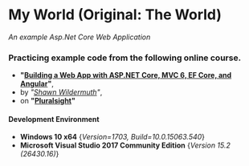 # My World (Original: The World)
*An example Asp.Net Core Web Application*

### Practicing example code from the following online course.

- **"[Building a Web App with ASP.NET Core, MVC 6, EF Core, and Angular](https://www.pluralsight.com/courses/aspdotnetcore-efcore-bootstrap-angular-web-app)"**,
- by *"[Shawn Wildermuth](https://www.pluralsight.com/authors/shawn-wildermuth)"*,
- on **"[Pluralsight](https://www.pluralsight.com)"**

#### Development Environment
- __Windows 10 x64__ {_Version=1703, Build=10.0.15063.540_}
- __Microsoft Visual Studio 2017 Community Edition__ {_Version 15.2 (26430.16)_}
